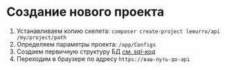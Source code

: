 # Создание нового проекта
1. Устанавливаем копию скелета: `composer create-project lemurro/api /my/project/path`
2. Определяем параметры проекта: `/app/Configs`
3. Создаем первичную структуру БД *[см. sql-код](20_Структура_БД_MySQL.md)*
4. Переходим в браузере по адресу `https://ваш-путь-до-api`